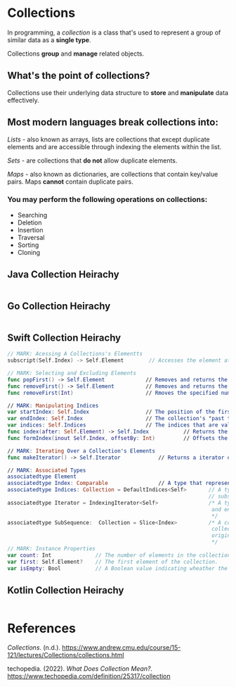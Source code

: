 # Collections 

In programming, a *collection* is a class 
that's used to represent a group of similar 
data as a **single type**. 

Collections **group** and **manage** related objects. 

## What's the point of collections? 
Collections use their underlying data structure 
to **store** and **manipulate** data effectively. 

## Most modern languages break collections into: 
*Lists* - also known as arrays, lists are collections 
          that except duplicate elements and are 
	  accessible through indexing the elements 
          within the list.
 
*Sets* - are collections that **do not** allow 
	 duplicate elements.
 
*Maps* - also known as dictionaries, are collections 
	 that contain key/value pairs. Maps **cannot** 
	 contain duplicate pairs. 

### You may perform the following operations on collections:  
- Searching 
- Deletion 
- Insertion 
- Traversal 
- Sorting 
- Cloning 

## Java Collection Heirachy 
``` java 

``` 
## Go Collection Heirachy 
``` go 

``` 
## Swift Collection Heirachy 
``` swift 
// MARK: Acessing A Collections's Elementts
subscript(Self.Index) -> Self.Element        // Accesses the element at the specified position.

// MARK: Selecting and Excluding Elements
func popFirst() -> Self.Element             // Removes and returns the first element of the collection.
func removeFirst() -> Self.Element          // Removes and returns the first element of the collection.
func removeFirst(Int)                       // Rmoves the specified number of elements from the beginning of the collection.

// MARK: Manipulating Indices
var startIndex: Self.Index                  // The position of the first element in a nonempty collection
var endIndex: Self.Index                    // The collection's "past the end" position- that is, the position one greater than the last valid subscript arguement
var indices: Self.Indices                   // The indices that are valid for subscripting the collection, in ascending order
func index(after: Self.Element) -> Self.Index           // Returns the psotion immediately after the given index.
func formIndex(inout Self.Index, offsetBy: Int)         // Offsets the given index by the specified distance

// MARK: Iterating Over a Collection's Elements
func makeIterator() -> Self.Iterator            // Returns a iterator over the elements of the collection.

// MARK: Associated Types
associatedtype Element
associatedtype Index: Comparable                // A type that represents a position in a collection.
associatedtype Indices: Collection = DefaultIndices<Self>       // A type that represents the inddices that are valid for
                                                                // subscripting a collection, in ascending order.
associatedtype Iterator = IndexingIterator<Self>                /* A type that provides the collection's iteration interface
                                                                 and encapsulates its iteration state.
                                                                 */
associatedtype SubSequence:  Collection = Slice<Index>          /* A collection represeneting a contiguous subrange of this
                                                                 collection's elements. The subsequence shared indices with the
                                                                 original collection.
                                                                 */
// MARK: Instance Properties
var count: Int              // The number of elements in the collection.
var first: Self.Element?    // The first element of the collection.
var isEmpty: Bool           // A Boolean value indicating wheather the collection is empty.

``` 
## Kotlin Collection Heirachy 
``` kotlin 

``` 

# References 
*Collections*. (n.d.). <https://www.andrew.cmu.edu/course/15-121/lectures/Collections/collections.html> 

techopedia. (2022). *What Does Collection Mean?*. <https://www.techopedia.com/definition/25317/collection> 
